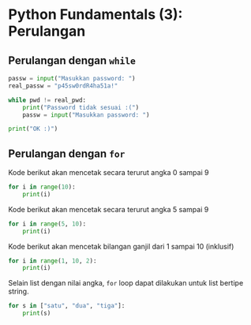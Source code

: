 # Python Fundamentals (3): Perulangan

## Perulangan dengan `while`

```Python
passw = input("Masukkan password: ") 
real_passw = "p45sw0rdR4ha51a!" 

while pwd != real_pwd:
    print("Password tidak sesuai :(")
    passw = input("Masukkan password: ")

print("OK :)")

```

## Perulangan dengan `for`

Kode berikut akan mencetak secara terurut angka 0 sampai 9

```Python
for i in range(10):
    print(i)
```

Kode berikut akan mencetak secara terurut angka 5 sampai 9

```Python
for i in range(5, 10):
    print(i)
```

Kode berikut akan mencetak bilangan ganjil dari 1 sampai 10 (inklusif)

```Python
for i in range(1, 10, 2):
    print(i)
```

Selain list dengan nilai angka, `for` loop dapat dilakukan untuk list bertipe string.

```Python
for s in ["satu", "dua", "tiga"]:
    print(s)
```
